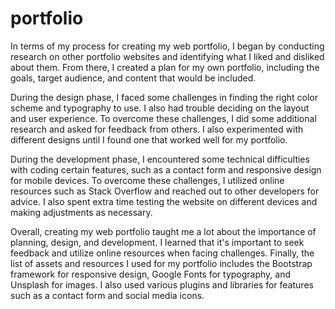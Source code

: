 # portfolio

In terms of my process for creating my web portfolio, I began by conducting research on other portfolio websites and identifying what I liked and disliked about them. From there, I created a plan for my own portfolio, including the goals, target audience, and content that would be included.

During the design phase, I faced some challenges in finding the right color scheme and typography to use. I also had trouble deciding on the layout and user experience. To overcome these challenges, I did some additional research and asked for feedback from others. I also experimented with different designs until I found one that worked well for my portfolio.

During the development phase, I encountered some technical difficulties with coding certain features, such as a contact form and responsive design for mobile devices. To overcome these challenges, I utilized online resources such as Stack Overflow and reached out to other developers for advice. I also spent extra time testing the website on different devices and making adjustments as necessary.

Overall, creating my web portfolio taught me a lot about the importance of planning, design, and development. I learned that it's important to seek feedback and utilize online resources when facing challenges. Finally, the list of assets and resources I used for my portfolio includes the Bootstrap framework for responsive design, Google Fonts for typography, and Unsplash for images. I also used various plugins and libraries for features such as a contact form and social media icons.
